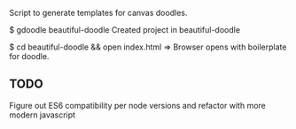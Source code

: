 Script to generate templates for canvas doodles.

$ gdoodle beautiful-doodle
Created project in beautiful-doodle

$ cd beautiful-doodle && open index.html
=> Browser opens with boilerplate for doodle.

## TODO
Figure out ES6 compatibility per node versions and refactor with more modern javascript
